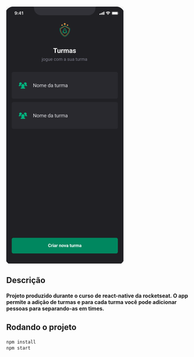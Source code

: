 ![app-demonstration](./src/assets/app-demonstration.png)

## Descrição

#### Projeto produzido durante o curso de react-native da rocketseat. O app permite a adição de turmas e para cada turma você pode adicionar pessoas para separando-as em times.

## Rodando o projeto

```
npm install
npm start
```
